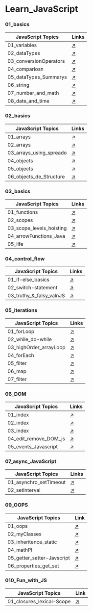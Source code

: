 # Learn_JavaScript

### 01_basics
| JavaScript Topics         | Links                              |
|---------------------------|------------------------------------|
|  01_variables                     | [↗️](https://github.com/Mohit-Kucheriya/Learn_JavaScript/blob/e388a0d4930e82b68da3a230528185a0d85e0a30/01_basics/01_variables.js)                  |
|  02_dataTypes                     | [↗️](https://github.com/Mohit-Kucheriya/Learn_JavaScript/blob/e388a0d4930e82b68da3a230528185a0d85e0a30/01_basics/02_dataTypes.js)                  |
|  03_conversionOperators           | [↗️](https://github.com/Mohit-Kucheriya/Learn_JavaScript/blob/e388a0d4930e82b68da3a230528185a0d85e0a30/01_basics/03_conversionOperations.js)       |
|  04_compariosn                    | [↗️](https://github.com/Mohit-Kucheriya/Learn_JavaScript/blob/e388a0d4930e82b68da3a230528185a0d85e0a30/01_basics/04_comparison.js)                 |
|  05_dataTypes_Summarys            | [↗️](https://github.com/Mohit-Kucheriya/Learn_JavaScript/blob/d551fad4ab80f038852118dc84f8c0157bb66474/01_basics/05_dataTypes_Summarys.js)         |
|  06_string                        | [↗️](https://github.com/Mohit-Kucheriya/Learn_JavaScript/blob/e388a0d4930e82b68da3a230528185a0d85e0a30/01_basics/06_string.js)                     |
|  07_number_and_math               | [↗️](https://github.com/Mohit-Kucheriya/Learn_JavaScript/blob/e388a0d4930e82b68da3a230528185a0d85e0a30/01_basics/07_number_and_math.js)            |
|  08_date_and_time                 | [↗️](https://github.com/Mohit-Kucheriya/Learn_JavaScript/blob/e388a0d4930e82b68da3a230528185a0d85e0a30/01_basics/08_date_and_time.js)              |

### 02_basics
| JavaScript Topics         | Links                              |
|---------------------------|------------------------------------|                                                                                                                                             
|  01_arrays                        | [↗️](https://github.com/Mohit-Kucheriya/Learn_JavaScript/blob/54cfbc69a82cb77430bcae999b2d8221d85cd50a/02_basics/01_arrays.js)                     |
|  02_arrays                        | [↗️](https://github.com/Mohit-Kucheriya/Learn_JavaScript/blob/54cfbc69a82cb77430bcae999b2d8221d85cd50a/02_basics/02_arrays.js)                     |
|  03_arrays_using_spreado          | [↗️](https://github.com/Mohit-Kucheriya/Learn_JavaScript/blob/ef406e235c36a44d1768ecdedd31d3a27b453efc/02_basics/03_arrays_using_spreado.js)       |
|  04_objects                       | [↗️](https://github.com/Mohit-Kucheriya/Learn_JavaScript/blob/3f3a86c41925c424d68870aedff1d5efa6e01126/02_basics/04_objects.js)                    |
|  05_objects                       | [↗️](https://github.com/Mohit-Kucheriya/Learn_JavaScript/blob/78961b6c96bc065a7f9ba46a6ca8e09575915526/02_basics/05_objects.js)                    |
|  06_objects_de_Structure          | [↗️](https://github.com/Mohit-Kucheriya/Learn_JavaScript/blob/30b177fb931f669fa4ec72d7fd7cc0f6621f3043/02_basics/06_objects_de-Structure.js)       |

### 03_basics
| JavaScript Topics         | Links                              |
|---------------------------|------------------------------------|                                                                                                                                             
|  01_functions                     | [↗️](https://github.com/Mohit-Kucheriya/Learn_JavaScript/blob/7edbad4515e5f014f17eba4b93ecac32fd097519/03_basics/01_functions.js)                  |
|  02_scopes                        | [↗️](https://github.com/Mohit-Kucheriya/Learn_JavaScript/blob/7edbad4515e5f014f17eba4b93ecac32fd097519/03_basics/02_scopes.js)                     |
|  03_scope_levels_hoisting         | [↗️](https://github.com/Mohit-Kucheriya/Learn_JavaScript/blob/be856f8cc5d9bcd7a1263631aadaacd6b868a7a8/03_basics/03_scope_levels_hoisting.js)       |
|  04_arrowFunctions_Java           | [↗️](https://github.com/Mohit-Kucheriya/Learn_JavaScript/blob/713b5e73f946424cc19b9701f94ce5b3956d9fa8/03_basics/04_arrowsFunction_Java.js)         |
|  05_iife                          | [↗️](https://github.com/Mohit-Kucheriya/Learn_JavaScript/blob/7edbad4515e5f014f17eba4b93ecac32fd097519/03_basics/05_iife.js)                        |

### 04_control_flow
| JavaScript Topics         | Links                              |
|---------------------------|------------------------------------|                                                                                                                                             
|  01_if-else_basics                | [↗️](https://github.com/Mohit-Kucheriya/Learn_JavaScript/blob/18e84cf161491a7bd8f68410d148474e0b6a9595/04_control_flow/01_if-else_basics.js)       |
|  02_switch-statement              | [↗️](https://github.com/Mohit-Kucheriya/Learn_JavaScript/blob/8bca687e8e22038878d8c3cf3d507c6e3cceb8a2/04_control_flow/02_switch-statement.js)     |
|  03_truthy_&_falsy_valnJS         | [↗️](https://github.com/Mohit-Kucheriya/Learn_JavaScript/blob/6f11280bd4914c7563199cfb7a62b13df6dbdefd/04_control_flow/03_truthy_%26_falsy_valnJS.js)   |


### 05_iterations
| JavaScript Topics         | Links                              |
|---------------------------|------------------------------------|                                                                                                                                             
|  01_forLoop                       | [↗️](https://github.com/Mohit-Kucheriya/Learn_JavaScript/blob/b1a1e6b09c0d05e10f154f56bfd9eaaed89ccdcf/05_iterations/01_forLoop.js)                |
|  02_while_do-while                | [↗️](https://github.com/Mohit-Kucheriya/Learn_JavaScript/blob/b1a1e6b09c0d05e10f154f56bfd9eaaed89ccdcf/05_iterations/02_while_do-while.js)         |
|  03_highOrder_arrayLoop           | [↗️](https://github.com/Mohit-Kucheriya/Learn_JavaScript/blob/b1a1e6b09c0d05e10f154f56bfd9eaaed89ccdcf/05_iterations/03_highOrder_arrayLoop.js)    |
|  04_forEach                       | [↗️](https://github.com/Mohit-Kucheriya/Learn_JavaScript/blob/b1a1e6b09c0d05e10f154f56bfd9eaaed89ccdcf/05_iterations/04_forEach.js)                |
|  05_filter                        | [↗️](https://github.com/Mohit-Kucheriya/Learn_JavaScript/blob/b1a1e6b09c0d05e10f154f56bfd9eaaed89ccdcf/05_iterations/05_filter.js)                 |
|  06_map                           | [↗️](https://github.com/Mohit-Kucheriya/Learn_JavaScript/blob/b1a1e6b09c0d05e10f154f56bfd9eaaed89ccdcf/05_iterations/06_map.js)                    |
|  07_filter                        | [↗️](https://github.com/Mohit-Kucheriya/Learn_JavaScript/blob/b1a1e6b09c0d05e10f154f56bfd9eaaed89ccdcf/05_iterations/07_reduce.js)                 |

### 06_DOM
| JavaScript Topics         | Links                              |
|---------------------------|------------------------------------|                                                                                                                                             
| 01_index                          | [↗️](https://github.com/Mohit-Kucheriya/Learn_JavaScript/blob/f7c9cb193dd7b811cabab917285fac0a1bc0f16f/06_DOM/01_index.html)                       |
| 02_index                          | [↗️](https://github.com/Mohit-Kucheriya/Learn_JavaScript/blob/f7c9cb193dd7b811cabab917285fac0a1bc0f16f/06_DOM/02_index.html)                       |
| 03_index                          | [↗️](https://github.com/Mohit-Kucheriya/Learn_JavaScript/blob/f7c9cb193dd7b811cabab917285fac0a1bc0f16f/06_DOM/03_index.html)                       |
| 04_edit_remove_DOM_js             | [↗️](https://github.com/Mohit-Kucheriya/Learn_JavaScript/blob/6f70c3cbad001ee336742d93fd100eafa252d7f6/06_DOM/04_edit_remove_DOM_js.html)          |
| 05_events_Javascript              | [↗️](https://github.com/Mohit-Kucheriya/Learn_JavaScript/blob/f7c9cb193dd7b811cabab917285fac0a1bc0f16f/06_DOM/05_events_Javascript.html)           |

### 07_async_JavaScript
| JavaScript Topics         | Links                              |
|---------------------------|------------------------------------|                                                                                                                                             
| 01_asynchro_setTimeout            | [↗️](https://github.com/Mohit-Kucheriya/Learn_JavaScript/blob/40571d596be617d65e7a58621a6c497d57a96df0/07_async_JavaScript/01_asynchro_setTimeout.html)  |
| 02_setInterval                    | [↗️](https://github.com/Mohit-Kucheriya/Learn_JavaScript/blob/006e9ce241f01e548173eed4582b2c56ab94ace2/07_async_JavaScript/02_setInterval.html)          |

### 09_OOPS
| JavaScript Topics                 | Link                                                                                                                                                          |
| -----------------------           | --------------------------------                                                                                                                              |
| 01_oops                           | [↗️](https://github.com/Mohit-Kucheriya/Learn_JavaScript/blob/3efb8e78743eca4b75a2e2e69abf826b2ff2b6b9/09_OOPS/01_oops.js)                                    |
| 02_myClasses                      | [↗️](https://github.com/Mohit-Kucheriya/Learn_JavaScript/blob/3efb8e78743eca4b75a2e2e69abf826b2ff2b6b9/09_OOPS/02_myClasses.js)                               |
| 03_inheritence_static             | [↗️](https://github.com/Mohit-Kucheriya/Learn_JavaScript/blob/3efb8e78743eca4b75a2e2e69abf826b2ff2b6b9/09_OOPS/03_inheritence_static.js)                      |
| 04_mathPI                         | [↗️](https://github.com/Mohit-Kucheriya/Learn_JavaScript/blob/3efb8e78743eca4b75a2e2e69abf826b2ff2b6b9/09_OOPS/04_mathPI.js)                                  |
| 05_getter_setter-Javscript        | [↗️](https://github.com/Mohit-Kucheriya/Learn_JavaScript/blob/c55caab7198cfc26028703bd8e5ace7044894ea0/09_OOPS/05_getter_setter-Javscript.js)                 |
| 06_properties_get_set             | [↗️](https://github.com/Mohit-Kucheriya/Learn_JavaScript/blob/3efb8e78743eca4b75a2e2e69abf826b2ff2b6b9/09_OOPS/06_properties_get_set.js)                      |

### 010_Fun_with_JS
|JavaScript Topics                  | Link                                                                                                                                                          |
| -----------------------           | --------------------------------                                                                                                                              |
| 01_closures_lexical-Scope          | [↗️](https://github.com/Mohit-Kucheriya/Learn_JavaScript/blob/e62b22545a12b9de1475a683e66fd3a4c9a89a09/010_Fun_with_JS/01_closures_lexical-Scope.html)       |



